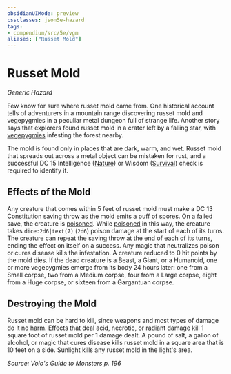 ```yaml
---
obsidianUIMode: preview
cssclasses: json5e-hazard
tags:
- compendium/src/5e/vgm
aliases: ["Russet Mold"]
---
```

# Russet Mold
*Generic Hazard*  

Few know for sure where russet mold came from. One historical account tells of adventurers in a mountain range discovering russet mold and vegepygmies in a peculiar metal dungeon full of strange life. Another story says that explorers found russet mold in a crater left by a falling star, with [vegepygmies](/3-Mechanics/CLI/bestiary/plant/vegepygmy-mpmm.md) infesting the forest nearby.

The mold is found only in places that are dark, warm, and wet. Russet mold that spreads out across a metal object can be mistaken for rust, and a successful DC 15 Intelligence ([Nature](/3-Mechanics/CLI/rules/skills.md#Nature)) or Wisdom ([Survival](/3-Mechanics/CLI/rules/skills.md#Survival)) check is required to identify it.

## Effects of the Mold

Any creature that comes within 5 feet of russet mold must make a DC 13 Constitution saving throw as the mold emits a puff of spores. On a failed save, the creature is [poisoned](/3-Mechanics/CLI/rules/conditions.md#poisoned). While [poisoned](/3-Mechanics/CLI/rules/conditions.md#poisoned) in this way, the creature takes `dice:2d6|text(7)` (`2d6`) poison damage at the start of each of its turns. The creature can repeat the saving throw at the end of each of its turns, ending the effect on itself on a success. Any magic that neutralizes poison or cures disease kills the infestation. A creature reduced to 0 hit points by the mold dies. If the dead creature is a Beast, a Giant, or a Humanoid, one or more vegepygmies emerge from its body 24 hours later: one from a Small corpse, two from a Medium corpse, four from a Large corpse, eight from a Huge corpse, or sixteen from a Gargantuan corpse.

## Destroying the Mold

Russet mold can be hard to kill, since weapons and most types of damage do it no harm. Effects that deal acid, necrotic, or radiant damage kill 1 square foot of russet mold per 1 damage dealt. A pound of salt, a gallon of alcohol, or magic that cures disease kills russet mold in a square area that is 10 feet on a side. Sunlight kills any russet mold in the light's area.

*Source: Volo's Guide to Monsters p. 196*